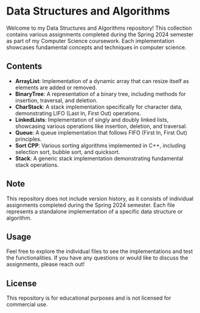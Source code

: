 # Data Structures and Algorithms

Welcome to my Data Structures and Algorithms repository! This collection contains various assignments completed during the Spring 2024 semester as part of my Computer Science coursework. Each implementation showcases fundamental concepts and techniques in computer science.

## Contents

- **ArrayList**: Implementation of a dynamic array that can resize itself as elements are added or removed.
- **BinaryTree**: A representation of a binary tree, including methods for insertion, traversal, and deletion.
- **CharStack**: A stack implementation specifically for character data, demonstrating LIFO (Last In, First Out) operations.
- **LinkedLists**: Implementation of singly and doubly linked lists, showcasing various operations like insertion, deletion, and traversal.
- **Queue**: A queue implementation that follows FIFO (First In, First Out) principles.
- **Sort CPP**: Various sorting algorithms implemented in C++, including selection sort, bubble sort, and quicksort.
- **Stack**: A generic stack implementation demonstrating fundamental stack operations.

## Note

This repository does not include version history, as it consists of individual assignments completed during the Spring 2024 semester. Each file represents a standalone implementation of a specific data structure or algorithm.

## Usage

Feel free to explore the individual files to see the implementations and test the functionalities. If you have any questions or would like to discuss the assignments, please reach out!

## License

This repository is for educational purposes and is not licensed for commercial use.
